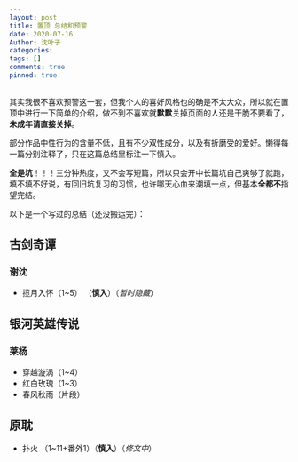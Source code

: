 ```yaml
---
layout: post
title: 置顶 总结和预警
date: 2020-07-16
Author: 沈叶子
categories: 
tags: []
comments: true
pinned: true
--- 
```


其实我很不喜欢预警这一套，但我个人的喜好风格也的确是不太大众，所以就在置顶中进行一下简单的介绍，做不到不喜欢就**默默**关掉页面的人还是干脆不要看了，**未成年请直接关掉**。

部分作品中性行为的含量不低，且有不少双性成分，以及有折磨受的爱好。懒得每一篇分别注释了，只在这篇总结里标注一下慎入。

**全是坑**！！！三分钟热度，又不会写短篇，所以只会开中长篇坑自己爽够了就跑，填不填不好说，有回旧坑复习的习惯，也许哪天心血来潮填一点，但基本**全都不**指望完结。

以下是一个写过的总结（还没搬运完）：

## 古剑奇谭
### 谢沈
* 揽月入怀（1~5） （**慎入**）（*暂时隐藏*）

## 银河英雄传说
### 莱杨
* 穿越漩涡（1~4）
* 红白玫瑰（1~3）
* 春风秋雨（片段）

## 原耽
* 扑火 （1~11+番外1）（**慎入**）（*修文中*）



